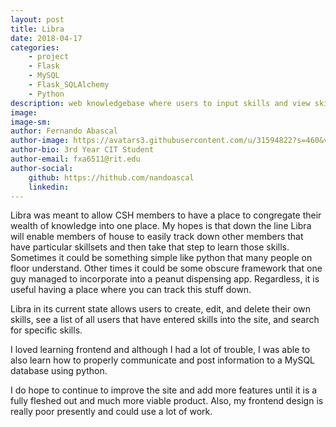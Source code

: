 ```yaml
---
layout: post
title: Libra
date: 2018-04-17
categories:
    - project
    - Flask
    - MySQL
    - Flask_SQLAlchemy
    - Python
description: web knowledgebase where users to input skills and view skills of other users
image: 
image-sm: 
author: Fernando Abascal
author-image: https://avatars3.githubusercontent.com/u/31594822?s=460&v=4
author-bio: 3rd Year CIT Student
author-email: fxa6511@rit.edu
author-social:
    github: https://hithub.com/nandoascal
    linkedin: 
---
```

Libra was meant to allow CSH members to have a place to congregate their wealth of knowledge into one place. My hopes is that down the line Libra will enable
members of house to easily track down other members that have particular skillsets and then take that step to learn those skills. Sometimes it could be
something simple like python that many people on floor understand. Other times it could be some obscure framework that one guy managed to incorporate into
a peanut dispensing app. Regardless, it is useful having a place where you can track this stuff down.

Libra in its current state allows users to create, edit, and delete their own skills, see a list of all users that have entered skills into the site, and
search for specific skills.

I loved learning frontend and although I had a lot of trouble, I was able to also learn how to properly communicate and post information to a MySQL database using python.

I do hope to continue to improve the site and add more features until it is a fully fleshed out and much more viable product. Also, my frontend design is really poor presently
and could use a lot of work.
